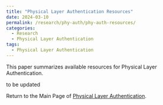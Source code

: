 ```yaml
---
title: "Physical Layer Authentication Resources"
date: 2024-03-10
permalink: /research/phy-auth/phy-auth-resources/
categories:
  - Research
  - Physical Layer Authentication
tags:
  - Physical Layer Authentication
---
```


This paper summarizes available resources for Physical Layer Authentication.

to be updated

Return to the Main Page of [Physical Layer Authentication](/research/phy-auth/phy-auth-main-page/).

